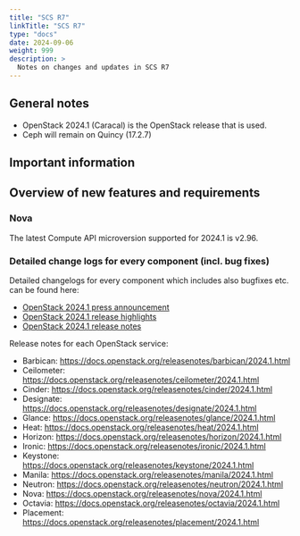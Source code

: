```yaml
---
title: "SCS R7"
linkTitle: "SCS R7"
type: "docs"
date: 2024-09-06
weight: 999
description: >
  Notes on changes and updates in SCS R7
---
```


## General notes

- OpenStack 2024.1 (Caracal) is the OpenStack release that is used.
- Ceph will remain on  Quincy (17.2.7)

## Important information

## Overview of new features and requirements

### Nova

The latest Compute API microversion supported for 2024.1 is v2.96.

### Detailed change logs for every component (incl. bug fixes)

Detailed changelogs for every component which includes also bugfixes etc. can be found here:

- [OpenStack 2024.1 press announcement](https://www.openstack.org/software/openstack-caracal/)
- [OpenStack 2024.1 release highlights](https://releases.openstack.org/caracal/highlights.html)
- [OpenStack 2024.1 release notes](https://releases.openstack.org/caracal/index.html)

Release notes for each OpenStack service:

- Barbican: https://docs.openstack.org/releasenotes/barbican/2024.1.html
- Ceilometer: https://docs.openstack.org/releasenotes/ceilometer/2024.1.html
- Cinder: https://docs.openstack.org/releasenotes/cinder/2024.1.html
- Designate: https://docs.openstack.org/releasenotes/designate/2024.1.html
- Glance: https://docs.openstack.org/releasenotes/glance/2024.1.html
- Heat: https://docs.openstack.org/releasenotes/heat/2024.1.html
- Horizon: https://docs.openstack.org/releasenotes/horizon/2024.1.html
- Ironic: https://docs.openstack.org/releasenotes/ironic/2024.1.html
- Keystone: https://docs.openstack.org/releasenotes/keystone/2024.1.html
- Manila: https://docs.openstack.org/releasenotes/manila/2024.1.html
- Neutron: https://docs.openstack.org/releasenotes/neutron/2024.1.html
- Nova: https://docs.openstack.org/releasenotes/nova/2024.1.html
- Octavia: https://docs.openstack.org/releasenotes/octavia/2024.1.html
- Placement: https://docs.openstack.org/releasenotes/placement/2024.1.html
